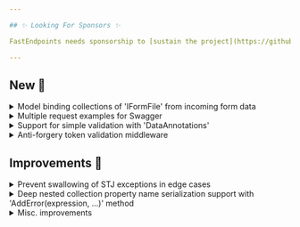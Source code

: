 ```yaml
---

## ✨ Looking For Sponsors ✨

FastEndpoints needs sponsorship to [sustain the project](https://github.com/FastEndpoints/FastEndpoints/issues/449). Please help out if you can.

---
```


<!-- <details><summary>title text</summary></details> -->

## New 🎉

<details><summary>Model binding collections of 'IFormFile' from incoming form data</summary>

The following types of properties can now be automatically model bound from `file` form data fields.

```csharp
class Request
{
    public IEnumerable<IFormFile> Cars { get; set; }
    public List<IFormFile> Boats { get; set; }    
    public IFormFileCollection Jets { get; set; }
}
```
When submitting collections of form files, the incoming field names can be one of the following 3 formats:

|       | Format One  | Format Two | Format Three |
| ----- | ----------- | ---------- | ------------ |
| # 1   | Cars        | Boats[1]   | Jets[]       |
| # 2   | Cars        | Boats[2]   | Jets[]       |

</details>

<details><summary>Multiple request examples for Swagger</summary>

Multiple examples for the request DTO can be specified by either setting the `ExampleRequest` property of the Summary class multiple times or adding to the `RequestExamples` collection like so:

```csharp
Summary(s =>
{
    s.ExampleRequest = new MyRequest {...};  
    s.ExampleRequest = new MyRequest {...};
    s.RequestExamples.Add(new MyRequest {...});
});
```

</details>

<details><summary>Support for simple validation with 'DataAnnotations'</summary>

```csharp
sealed class Request
{
    [Required, StringLength(10, MinimumLength = 2)]
    public string Name { get; set; }
}

//can be used together with `FluentValidations` rules if need be

sealed class MyValidator : Validator<Request>
{
    public MyValidator()
    {
        RuleFor(x => x.Id).InclusiveBetween(10, 100);
    }
}
```

Note: there's no swagger integration for data annotations.

Thank you Wàn Yǎhǔ for the [contribution](https://github.com/FastEndpoints/FastEndpoints/pull/500).

</details>

<details><summary>Anti-forgery token validation middleware</summary>

todo: update doc page and link from here

Thank you Wàn Yǎhǔ for the [contribution](https://github.com/FastEndpoints/FastEndpoints/pull/509).

</details>

## Improvements 🚀

<details><summary>Prevent swallowing of STJ exceptions in edge cases</summary>

If STJ throws internally after it has started writing to the response stream, those exceptions will no longer be swallowed.
This can happen in rare cases such as when the DTO being serialized has an infinite recursion depth issue.

</details>

<details><summary>Deep nested collection property name serialization support with 'AddError(expression, ...)' method</summary>

When doing a manual add error call like this:

```csharp
AddError(r => r.ObjectArray[i].Test, "Some error message");
```

Previous output was:

![](https://github.com/FastEndpoints/FastEndpoints/assets/10120072/99b866ff-30bb-4ec7-bf19-7957ecc1b882)

New output:

![](https://github.com/FastEndpoints/FastEndpoints/assets/10120072/b4d14887-bb99-4654-9e75-6fa31741f27e)

Thank you Mattis Bratland for the [contribution](https://github.com/FastEndpoints/FastEndpoints/pull/506)

</details>

<details><summary>Misc. improvements</summary>

- Upgrade dependencies to latest

</details>

<!-- ## Fixes 🪲 -->


<!-- ## Minor Breaking Change ⚠️ -->